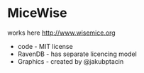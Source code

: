 MiceWise
========

works here http://www.wisemice.org

- code - MIT license
- RavenDB - has separate licencing model
- Graphics - created by @jakubptacin
